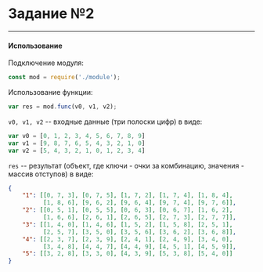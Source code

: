 # Задание №2
---
#### Использование
Подключение модуля:
```js
const mod = require('./module');
```
Использование функции:
```js
var res = mod.func(v0, v1, v2);
```
```v0, v1, v2``` -- входные данные (три полоски цифр) в виде:
```js
var v0 = [0, 1, 2, 3, 4, 5, 6, 7, 8, 9]
var v1 = [9, 8, 7, 6, 5, 4, 3, 2, 1, 0]
var v2 = [5, 4, 3, 2, 1, 0, 1, 2, 3, 4]
```
`res` -- результат (объект, где ключи - очки за комбинацию, значения - массив отступов) в виде:
```json
{
	"1": [[0, 7, 3], [0, 7, 5], [1, 7, 2], [1, 7, 4], [1, 8, 4],
	      [1, 8, 6], [9, 6, 2], [9, 6, 4], [9, 7, 4], [9, 7, 6]],
	"2": [[0, 5, 1], [0, 5, 5], [0, 6, 3], [0, 6, 7], [1, 6, 2],
	      [1, 6, 6], [2, 6, 1], [2, 6, 5], [2, 7, 3], [2, 7, 7]],
	"3": [[1, 4, 0], [1, 4, 6], [1, 5, 2], [1, 5, 8], [2, 5, 1],
	      [2, 5, 7], [3, 5, 0], [3, 5, 6], [3, 6, 2], [3, 6, 8]],
	"4": [[2, 3, 7], [2, 3, 9], [2, 4, 1], [2, 4, 9], [3, 4, 0],
	      [3, 4, 8], [4, 4, 7], [4, 4, 9], [4, 5, 1], [4, 5, 9]],
	"5": [[3, 2, 8], [3, 3, 0], [4, 3, 9], [5, 3, 8], [5, 4, 0]]
}
```